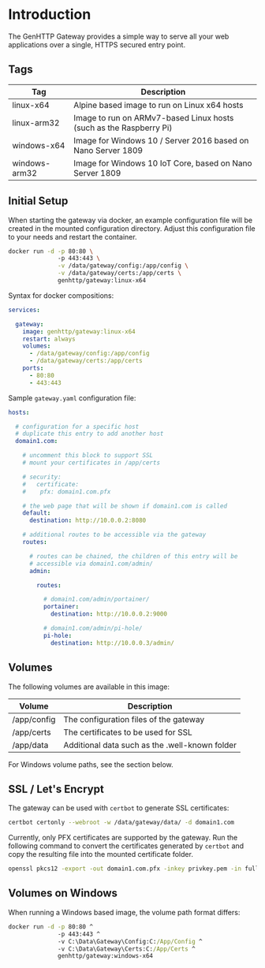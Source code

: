 # Introduction

The GenHTTP Gateway provides a simple way to serve all your web applications over a single, HTTPS secured entry point.

## Tags

| Tag           | Description |
| ------------- |-------------|
| linux-x64     | Alpine based image to run on Linux x64 hosts |
| linux-arm32   | Image to run on ARMv7-based Linux hosts (such as the Raspberry Pi) |
| windows-x64   | Image for Windows 10 / Server 2016 based on Nano Server 1809 |
| windows-arm32 | Image for Windows 10 IoT Core, based on Nano Server 1809 |

## Initial Setup

When starting the gateway via docker, an example configuration file will be created in the mounted configuration directory. Adjust this configuration file to your needs and restart the container.

~~~bash
docker run -d -p 80:80 \ 
              -p 443:443 \
              -v /data/gateway/config:/app/config \
              -v /data/gateway/certs:/app/certs \
              genhttp/gateway:linux-x64
~~~

Syntax for docker compositions:

~~~yaml
services:

  gateway:
    image: genhttp/gateway:linux-x64
    restart: always
    volumes:
      - /data/gateway/config:/app/config
      - /data/gateway/certs:/app/certs
    ports:
      - 80:80
      - 443:443
~~~

Sample `gateway.yaml` configuration file:

~~~yaml
hosts:

  # configuration for a specific host
  # duplicate this entry to add another host
  domain1.com:

    # uncomment this block to support SSL
    # mount your certificates in /app/certs

    # security:
    #   certificate:
    #    pfx: domain1.com.pfx

    # the web page that will be shown if domain1.com is called
    default:
      destination: http://10.0.0.2:8080

    # additional routes to be accessible via the gateway
    routes:

      # routes can be chained, the children of this entry will be
      # accessible via domain1.com/admin/
      admin:

        routes:

          # domain1.com/admin/portainer/
          portainer:
            destination: http://10.0.0.2:9000

          # domain1.com/admin/pi-hole/
          pi-hole:
            destination: http://10.0.0.3/admin/
~~~

## Volumes

The following volumes are available in this image:

| Volume        | Description |
| ------------- |-------------|
| /app/config | The configuration files of the gateway |
| /app/certs | The certificates to be used for SSL |
| /app/data | Additional data such as the .well-known folder |

For Windows volume paths, see the section below.

## SSL / Let's Encrypt

The gateway can be used with `certbot` to generate SSL certificates:

~~~bash
certbot certonly --webroot -w /data/gateway/data/ -d domain1.com
~~~

Currently, only PFX certificates are supported by the gateway. Run the following command to convert the certificates generated by `certbot` and copy the resulting file into the mounted certificate folder.

~~~bash
openssl pkcs12 -export -out domain1.com.pfx -inkey privkey.pem -in fullchain.pem
~~~

## Volumes on Windows

When running a Windows based image, the volume path format differs:

~~~cmd
docker run -d -p 80:80 ^
              -p 443:443 ^
              -v C:\Data\Gateway\Config:C:/App/Config ^
              -v C:\Data\Gateway\Certs:C:/App/Certs ^
              genhttp/gateway:windows-x64
~~~